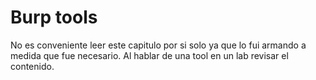 # Burp tools

No es conveniente leer este capitulo por si solo ya que lo fui armando a medida que fue necesario. Al hablar de una tool en un lab revisar el contenido.

